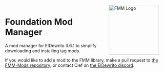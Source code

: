 <img src="https://raw.githubusercontent.com/Clef-0/FMM2/master/FMM2/FMM.png" alt="FMM Logo" width="164" height="164" align="right"/>

# Foundation Mod Manager
A mod manager for ElDewrito 0.6.1 to simplify downloading and installing tag mods.

If you would like to add a mod to the FMM library, make a pull request to [the FMM-Mods repository](https://github.com/Clef-0/FMM-Mods), or contact Clef on [the ElDewrito discord](https://discord.com/invite/0TKY0SDEUHAWL4sG).
